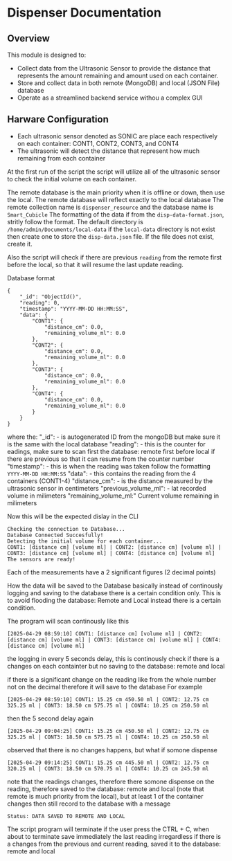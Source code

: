 # Dispenser Documentation

## Overview
This module is designed to:
- Collect data from the Ultrasonic Sensor to provide the distance that represents the amount remaining and amount used on each container.
- Store and collect data in both remote (MongoDB) and local (JSON File) database
- Operate as a streamlined backend service withou a complex GUI

## Harware Configuration
- Each ultrasonic sensor denoted as SONIC are place each respectively on each container: CONT1, CONT2, CONT3, and CONT4
- The ultrasonic will detect the distance that represent how much remaining from each container

At the first run of the script the script will utilize all of the ultrasonic sensor to check the initial volume on each container.

The remote database is the main priority when it is offline or down, then use the local.
The remote database will reflect exactly to the local database
The remote collection name is `dispenser_resource` and the database name is `Smart_Cubicle`
The formatting of the data if from the `disp-data-format.json`, stritly follow the format. The default directory is `/home/admin/Documents/local-data` if the `local-data` directory is not exist then create one to store the `disp-data.json` file. If the file does not exist, create it.

Also the script will check if there are previous `reading` from the remote first before the local, so that it will resume the last update reading.

Database format
```
{
    "_id": "ObjectId()",
    "reading": 0,
    "timestamp": "YYYY-MM-DD HH:MM:SS",
    "data": {
        "CONT1": {
            "distance_cm": 0.0,
            "remaining_volume_ml": 0.0
        },
        "CONT2": {
            "distance_cm": 0.0,
            "remaining_volume_ml": 0.0
        },
        "CONT3": {
            "distance_cm": 0.0,
            "remaining_volume_ml": 0.0
        },
        "CONT4": {
            "distance_cm": 0.0,
            "remaining_volume_ml": 0.0
        }
    }
}
```
where the:
"_id": - is autogenerated ID from the mongoDB but make sure it is the same with the local database
"reading": - this is the counter for eadings, make sure to scan first the database: remote first before local if there are previous so that it can resume from the counter number
"timestamp": - this is when the reading was taken follow the formatting `YYYY-MM-DD HH:MM:SS`
"data": - this contains the reading from the 4 containers (CONT1-4)
"distance_cm": - is the distance measured by the ultrasonic sensor in centimeters
"previous_volume_ml": - lat recorded volume in milimeters
"remaining_volume_ml:" Current volume remaining in milimeters


Now this will be the expected dislay in the CLI
```
Checking the connection to Database...
Database Connected Succesfully!
Detecting the initial volume for each container...
CONT1: [distance cm] [volume ml] | CONT2: [distance cm] [volume ml] | CONT3: [distance cm] [volume ml] | CONT4: [distance cm] [volume ml]
The sensors are ready!
```

Each of the measurements have a 2 significant figures (2 decimal points)

How the data will be saved to the Database basically instead of continously logging and saving to the database there is a certain condition only.
This is to avoid flooding the database: Remote and Local instead there is a certain condition.

The program will scan continously like this
```
[2025-04-29 08:59:10] CONT1: [distance cm] [volume ml] | CONT2: [distance cm] [volume ml] | CONT3: [distance cm] [volume ml] | CONT4: [distance cm] [volume ml]
```
the logging in every 5 seconds delay, this is continously check if there is a changes on each containter but no saving to the database: remote and local

if there is a significant change on the reading like from the whole number not on the decimal therefore it will save to the database
For example
```
[2025-04-29 08:59:10] CONT1: 15.25 cm 450.50 ml | CONT2: 12.75 cm 325.25 ml | CONT3: 18.50 cm 575.75 ml | CONT4: 10.25 cm 250.50 ml
```
then the 5 second delay again
```
[2025-04-29 09:04:25] CONT1: 15.25 cm 450.50 ml | CONT2: 12.75 cm 325.25 ml | CONT3: 18.50 cm 575.75 ml | CONT4: 10.25 cm 250.50 ml
```
observed that there is no changes happens, but what if somone dispense
```
[2025-04-29 09:14:25] CONT1: 15.25 cm 445.50 ml | CONT2: 12.75 cm 320.25 ml | CONT3: 18.50 cm 570.75 ml | CONT4: 10.25 cm 245.50 ml
```
note that the readings changes, therefore there somone dispense on the reading, therefore saved to the database: remote and local (note that remote is much priority from the local), but at least 1 of the container changes then still record to the database with a message
```
Status: DATA SAVED TO REMOTE AND LOCAL
```

The script program will terminate if the user press the CTRL + C, when about to terminate save immediately the last reading irregardless if there is a changes from the previous and current reading, saved it to the database: remote and local